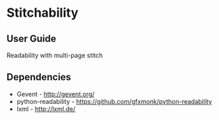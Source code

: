 # Stitchability

## User Guide

Readability with multi-page stitch

## Dependencies
* Gevent - <http://gevent.org/>
* python-readability - <https://github.com/gfxmonk/python-readability>
* lxml - <http://lxml.de/>
